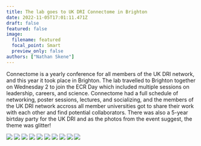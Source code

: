 ```yaml
---
title: The lab goes to UK DRI Connectome in Brighton
date: 2022-11-05T17:01:11.471Z
draft: false
featured: false
image:
  filename: featured
  focal_point: Smart
  preview_only: false
authors: ["Nathan Skene"]
---
```

Connectome is a yearly conference for all members of the UK DRI network, and this year it took place in Brighton. The lab travelled to Brighton together on Wednesday 2 to join the ECR Day which included multiple sessions on leadership, careers, and science. Connectome had a full schedule of networking, poster sessions, lectures, and socializing, and the members of the UK DRI network accross all member universities got to share their work with each other and find potential collaborators. There was also a 5-year birtday party for the UK DRI and as the photos from the event suggest, the theme was glitter!

![](connectome_1.jpg)
![](connectome_2.jpg)
![](connectome_3.jpg)
![](connectome_4.jpg)
![](connectome_5.jpg)
![](connectome_6.jpg)
![](connectome_7.jpg)
![](connectome_8.jpg)
![](connectome_9.jpg)
![](connectome_10.jpg)

